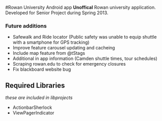 #Rowan University Android app
**Unoffical** Rowan university application. Developed for Senior Project during Spring 2013. 

### Future additions
* Safewalk and Ride locator (Public safety was unable to equip shuttle with a smartphone for GPS tracking)
* Improve feature carousel updating and cacheing
* Include map feature from @tStags
* Additional in app information (Camden shuttle times, tour schedules)
* Scraping rowan.edu to check for emergency closures
* Fix blackboard website bug


## Required Libraries
*these are included in libprojects*
* ActionbarSherlock
* ViewPagerIndicator

